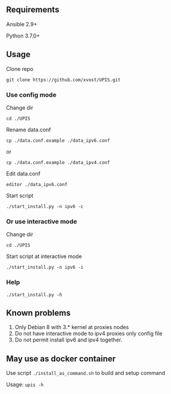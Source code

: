 

## Requirements

Ansible 2.9+

Python 3.7.0+

## Usage

Clone repo
```
git clone https://github.com/xvost/UPIS.git
```

### Use config mode
Change dir
```
cd ./UPIS
```
Rename data.conf
```
cp ./data.conf.example ./data_ipv6.conf
```
or
```
cp ./data.conf.example ./data_ipv4.conf
```
Edit data.conf
```
editor ./data_ipv6.conf
```
Start script
```
./start_install.py -n ipv6 -c
```

### Or use interactive mode
Change dir
```
cd ./UPIS
```
Start script at interactive mode
```
./start_install.py -n ipv6 -i
```
### Help

```
./start_install.py -h
```
## Known problems

1. Only Debian 8 with 3.* kernel at proxies nodes
2. Do not have interactive mode to ipv4 proxies only config file
3. Do not permit install ipv6 and ipv4 together.

## May use as docker container

Use script `./install_as_command.sh` to build and setup command

Usage: `upis -h`
